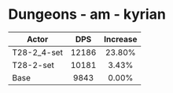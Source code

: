 # Dungeons - am - kyrian
| Actor | DPS | Increase |
|---|:---:|:---:|
|T28-2_4-set|12186|23.80%|
|T28-2-set|10181|3.43%|
|Base|9843|0.00%|
